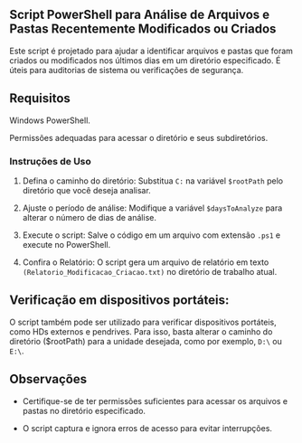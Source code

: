 ## Script PowerShell para Análise de Arquivos e Pastas Recentemente Modificados ou Criados

Este script é projetado para ajudar a identificar arquivos e pastas que foram criados ou modificados nos últimos dias em um diretório especificado. 
É úteis para auditorias de sistema ou verificações de segurança.

## Requisitos

Windows PowerShell.

Permissões adequadas para acessar o diretório e seus subdiretórios.

### Instruções de Uso

1. Defina o caminho do diretório: Substitua ```C:``` na variável ```$rootPath``` pelo diretório que você deseja analisar.

2. Ajuste o período de análise: Modifique a variável ```$daysToAnalyze``` para alterar o número de dias de análise.

3. Execute o script: Salve o código em um arquivo com extensão ```.ps1``` e execute no PowerShell.

4. Confira o Relatório: O script gera um arquivo de relatório em texto ```(Relatorio_Modificacao_Criacao.txt)``` no diretório de trabalho atual.

## Verificação em dispositivos portáteis:

O script também pode ser utilizado para verificar dispositivos portáteis, como HDs externos e pendrives. Para isso, basta alterar o caminho do diretório ($rootPath) para a unidade desejada, como por exemplo, ```D:\``` ou ```E:\```.

## Observações

- Certifique-se de ter permissões suficientes para acessar os arquivos e pastas no diretório especificado.

- O script captura e ignora erros de acesso para evitar interrupções.


